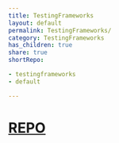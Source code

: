 ```yaml
---
title: TestingFrameworks
layout: default
permalink: TestingFrameworks/
category: TestingFrameworks
has_children: true
share: true
shortRepo:

- testingframeworks
- default

---
```


# [REPO](https://github.com/14paxton/TestingFrameworks)